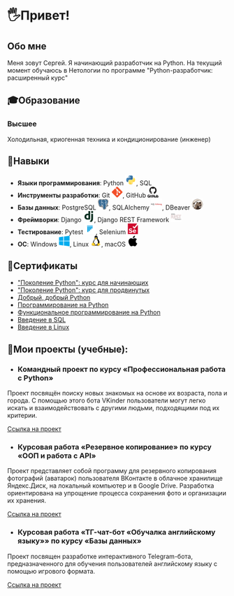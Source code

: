 # 🖐Привет! 
## Обо мне
Меня зовут Сергей. Я начинающий разработчик на Python. На текущий момент обучаюсь в Нетологии по программе "Python-разработчик: расширенный курс"

## 🎓Образование
### Высшее 

Холодильная, криогенная техника и кондиционирование (инженер)

## 🧠Навыки
- **Языки программирования**: Python <img src="https://github.com/devicons/devicon/blob/master/icons/python/python-original.svg" alt="Python" width="25" height="25" />, SQL
- **Инструменты разработки**: Git <img src="https://github.com/devicons/devicon/blob/master/icons/git/git-original.svg" alt="Git" width="25" height="25" />, GitHub <img src="https://github.com/devicons/devicon/blob/master/icons/github/github-original-wordmark.svg" alt="GitHub" width="25" height="25" />
- **Базы данных**: PostgreSQL <img src="https://github.com/devicons/devicon/blob/master/icons/postgresql/postgresql-original.svg" alt="PostgreSQL" width="25" height="25" />, SQLAlchemy <img src="https://github.com/devicons/devicon/blob/master/icons/sqlalchemy/sqlalchemy-original-wordmark.svg" alt="SQLAlchemy" width="25" height="25" />, DBeaver <img src="https://github.com/devicons/devicon/blob/master/icons/dbeaver/dbeaver-original.svg" alt="DBeaver" width="25" height="25" />
- **Фреймворки**: Django <img src="https://github.com/devicons/devicon/blob/master/icons/django/django-plain.svg" alt="Django" width="25" height="25" />, Django REST Framework <img src="https://github.com/devicons/devicon/blob/master/icons/djangorest/djangorest-original.svg" alt="Django REST Framework" width="25" height="25" />
- **Тестирование**: Pytest <img src="https://github.com/devicons/devicon/blob/master/icons/pytest/pytest-plain.svg" alt="Pytest" width="25" height="25" />, Selenium <img src="https://github.com/devicons/devicon/blob/master/icons/selenium/selenium-original.svg" alt="Selenium" width="25" height="25" />
- **ОС**: Windows <img src="https://github.com/devicons/devicon/blob/master/icons/windows8/windows8-original.svg" alt="Windows" width="25" height="25" />, Linux  <img src="https://github.com/devicons/devicon/blob/master/icons/linux/linux-original.svg" alt="Linux" width="25" height="25" />, macOS <img src="https://github.com/devicons/devicon/blob/master/icons/apple/apple-original.svg" alt="Windows" width="25" height="25" />

## 📃Сертификаты
- ["Поколение Python": курс для начинающих](https://stepik.org/cert/2391331)
- ["Поколение Python": курс для продвинутых](https://stepik.org/cert/2456334)
- [Добрый, добрый Python](https://stepik.org/cert/2593149)
- [Программирование на Python](https://stepik.org/cert/2512359)
- [Функциональное программирование на Python](https://stepik.org/cert/2533369)
- [Введение в SQL](https://stepik.org/cert/2488176)
- [Введение в Linux](https://stepik.org/cert/2200592)

## 📂Мои проекты (учебные):
- ### Командный проект по курсу «Профессиональная работа с Python»

Проект посвящён поиску новых знакомых на основе их возраста, пола и города. С помощью этого бота VKinder пользователи могут легко искать и взаимодействовать с другими людьми, подходящими под их критерии.

[Ссылка на проект](https://github.com/jkeevk/VKinder)

- ### Курсовая работа «Резервное копирование» по курсу «ООП и работа с API»
  
Проект представляет собой программу для резервного копирования фотографий (аватарок) пользователя ВКонтакте в облачное хранилище Яндекс.Диск, на локальный компьютер и в Google Drive. Разработка ориентирована на упрощение процесса сохранения фото и организации их хранения.

[Ссылка на проект](https://github.com/jkeevk/Course_Project_API)

- ### Курсовая работа «ТГ-чат-бот «Обучалка английскому языку»» по курсу «Базы данных»
  
Проект посвящен разработке интерактивного Telegram-бота, предназначенного для обучения пользователей английскому языку с помощью игрового формата. 

[Ссылка на проект](https://github.com/jkeevk/Project_TgBOT)




